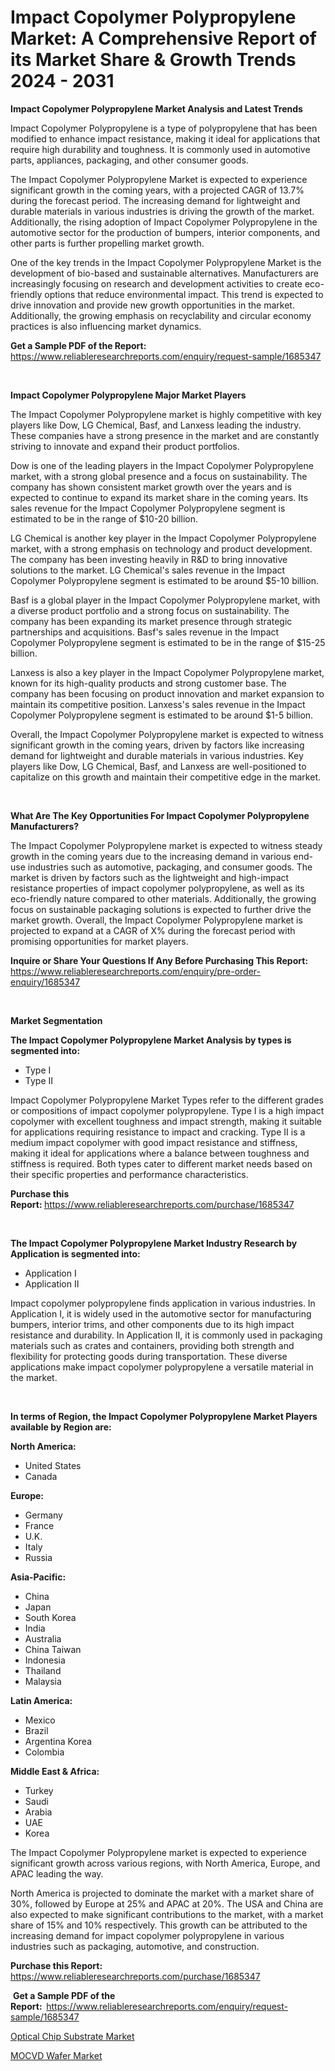 <p><h1>Impact Copolymer Polypropylene Market: A Comprehensive Report of its Market Share & Growth Trends 2024 - 2031</h1></p><p><strong>Impact Copolymer Polypropylene Market Analysis and Latest Trends</strong></p>
<p><p>Impact Copolymer Polypropylene is a type of polypropylene that has been modified to enhance impact resistance, making it ideal for applications that require high durability and toughness. It is commonly used in automotive parts, appliances, packaging, and other consumer goods.</p><p>The Impact Copolymer Polypropylene Market is expected to experience significant growth in the coming years, with a projected CAGR of 13.7% during the forecast period. The increasing demand for lightweight and durable materials in various industries is driving the growth of the market. Additionally, the rising adoption of Impact Copolymer Polypropylene in the automotive sector for the production of bumpers, interior components, and other parts is further propelling market growth.</p><p>One of the key trends in the Impact Copolymer Polypropylene Market is the development of bio-based and sustainable alternatives. Manufacturers are increasingly focusing on research and development activities to create eco-friendly options that reduce environmental impact. This trend is expected to drive innovation and provide new growth opportunities in the market. Additionally, the growing emphasis on recyclability and circular economy practices is also influencing market dynamics.</p></p>
<p><strong>Get a Sample PDF of the Report:&nbsp;</strong> <a href="https://www.reliableresearchreports.com/enquiry/request-sample/1685347">https://www.reliableresearchreports.com/enquiry/request-sample/1685347</a></p>
<p>&nbsp;</p>
<p><strong>Impact Copolymer Polypropylene Major Market Players</strong></p>
<p><p>The Impact Copolymer Polypropylene market is highly competitive with key players like Dow, LG Chemical, Basf, and Lanxess leading the industry. These companies have a strong presence in the market and are constantly striving to innovate and expand their product portfolios.</p><p>Dow is one of the leading players in the Impact Copolymer Polypropylene market, with a strong global presence and a focus on sustainability. The company has shown consistent market growth over the years and is expected to continue to expand its market share in the coming years. Its sales revenue for the Impact Copolymer Polypropylene segment is estimated to be in the range of $10-20 billion.</p><p>LG Chemical is another key player in the Impact Copolymer Polypropylene market, with a strong emphasis on technology and product development. The company has been investing heavily in R&D to bring innovative solutions to the market. LG Chemical's sales revenue in the Impact Copolymer Polypropylene segment is estimated to be around $5-10 billion.</p><p>Basf is a global player in the Impact Copolymer Polypropylene market, with a diverse product portfolio and a strong focus on sustainability. The company has been expanding its market presence through strategic partnerships and acquisitions. Basf's sales revenue in the Impact Copolymer Polypropylene segment is estimated to be in the range of $15-25 billion.</p><p>Lanxess is also a key player in the Impact Copolymer Polypropylene market, known for its high-quality products and strong customer base. The company has been focusing on product innovation and market expansion to maintain its competitive position. Lanxess's sales revenue in the Impact Copolymer Polypropylene segment is estimated to be around $1-5 billion.</p><p>Overall, the Impact Copolymer Polypropylene market is expected to witness significant growth in the coming years, driven by factors like increasing demand for lightweight and durable materials in various industries. Key players like Dow, LG Chemical, Basf, and Lanxess are well-positioned to capitalize on this growth and maintain their competitive edge in the market.</p></p>
<p>&nbsp;</p>
<p><strong>What Are The Key Opportunities For Impact Copolymer Polypropylene Manufacturers?</strong></p>
<p><p>The Impact Copolymer Polypropylene market is expected to witness steady growth in the coming years due to the increasing demand in various end-use industries such as automotive, packaging, and consumer goods. The market is driven by factors such as the lightweight and high-impact resistance properties of impact copolymer polypropylene, as well as its eco-friendly nature compared to other materials. Additionally, the growing focus on sustainable packaging solutions is expected to further drive the market growth. Overall, the Impact Copolymer Polypropylene market is projected to expand at a CAGR of X% during the forecast period with promising opportunities for market players.</p></p>
<p><strong>Inquire or Share Your Questions If Any Before Purchasing This Report:</strong> <a href="https://www.reliableresearchreports.com/enquiry/pre-order-enquiry/1685347">https://www.reliableresearchreports.com/enquiry/pre-order-enquiry/1685347</a></p>
<p>&nbsp;</p>
<p><strong>Market Segmentation</strong></p>
<p><strong>The Impact Copolymer Polypropylene Market Analysis by types is segmented into:</strong></p>
<p><ul><li>Type I</li><li>Type II</li></ul></p>
<p><p>Impact Copolymer Polypropylene Market Types refer to the different grades or compositions of impact copolymer polypropylene. Type I is a high impact copolymer with excellent toughness and impact strength, making it suitable for applications requiring resistance to impact and cracking. Type II is a medium impact copolymer with good impact resistance and stiffness, making it ideal for applications where a balance between toughness and stiffness is required. Both types cater to different market needs based on their specific properties and performance characteristics.</p></p>
<p><strong>Purchase this Report:&nbsp;</strong><a href="https://www.reliableresearchreports.com/purchase/1685347">https://www.reliableresearchreports.com/purchase/1685347</a></p>
<p>&nbsp;</p>
<p><strong>The Impact Copolymer Polypropylene Market Industry Research by Application is segmented into:</strong></p>
<p><ul><li>Application I</li><li>Application II</li></ul></p>
<p><p>Impact copolymer polypropylene finds application in various industries. In Application I, it is widely used in the automotive sector for manufacturing bumpers, interior trims, and other components due to its high impact resistance and durability. In Application II, it is commonly used in packaging materials such as crates and containers, providing both strength and flexibility for protecting goods during transportation. These diverse applications make impact copolymer polypropylene a versatile material in the market.</p></p>
<p>&nbsp;</p>
<p><strong>In terms of Region, the Impact Copolymer Polypropylene Market Players available by Region are:</strong></p>
<p>
    <p> <strong> North America: </strong>
        <ul>
            <li>United States</li>
            <li>Canada</li>
        </ul>
        </p> 
    <p> <strong> Europe: </strong>
        <ul>
            <li>Germany</li>
            <li>France</li>
            <li>U.K.</li>
            <li>Italy</li>
            <li>Russia</li>
        </ul>
        </p> 
    <p> <strong> Asia-Pacific: </strong>
        <ul>
            <li>China</li>
            <li>Japan</li>
            <li>South Korea</li>
            <li>India</li>
            <li>Australia</li>
            <li>China Taiwan</li>
            <li>Indonesia</li>
            <li>Thailand</li>
            <li>Malaysia</li>
        </ul>
        </p> 
    <p> <strong> Latin America: </strong>
        <ul>
            <li>Mexico</li>
            <li>Brazil</li>
            <li>Argentina Korea</li>
            <li>Colombia</li>
        </ul>
        </p> 
    <p> <strong> Middle East & Africa: </strong>
        <ul>
            <li>Turkey</li>
            <li>Saudi</li>
            <li>Arabia</li>
            <li>UAE</li>
            <li>Korea</li>
        </ul>
    </p>
    </p>
<p><p>The Impact Copolymer Polypropylene market is expected to experience significant growth across various regions, with North America, Europe, and APAC leading the way. </p><p>North America is projected to dominate the market with a market share of 30%, followed by Europe at 25% and APAC at 20%. The USA and China are also expected to make significant contributions to the market, with a market share of 15% and 10% respectively. This growth can be attributed to the increasing demand for impact copolymer polypropylene in various industries such as packaging, automotive, and construction.</p></p>
<p><strong>Purchase this Report: </strong><a href="https://www.reliableresearchreports.com/purchase/1685347">https://www.reliableresearchreports.com/purchase/1685347</a></p>
<p>&nbsp;<strong>Get a Sample PDF of the Report:&nbsp;&nbsp;</strong><a href="https://www.reliableresearchreports.com/enquiry/request-sample/1685347">https://www.reliableresearchreports.com/enquiry/request-sample/1685347</a></p>
<p><strong></strong></p>
<p><p><a href="https://issuu.com/reportprime-2/docs/optical-chip-substrate-market-size-2030.pptx">Optical Chip Substrate Market</a></p><p><a href="https://issuu.com/reportprime-2/docs/mocvd-wafer-market-size-2030.pptx">MOCVD Wafer Market</a></p></p>